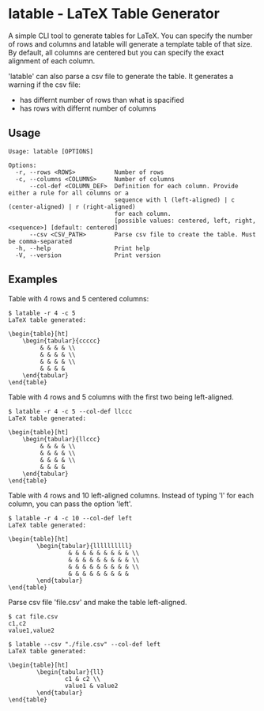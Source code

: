 # latable - LaTeX Table Generator

A simple CLI tool to generate tables for LaTeX. You can specify the number of rows
and columns and latable will generate a template table of that size. By default,
all columns are centered but you can specify the exact alignment of each column.

'latable' can also parse a csv file to generate the table. It generates a warning if
the csv file:

- has differnt number of  rows than what is spacified
- has rows with differnt number of columns

## Usage
```
Usage: latable [OPTIONS]

Options:
  -r, --rows <ROWS>           Number of rows
  -c, --columns <COLUMNS>     Number of columns
      --col-def <COLUMN_DEF>  Definition for each column. Provide either a rule for all columns or a
                              sequence with l (left-aligned) | c (center-aligned) | r (right-aligned)
                              for each column.
                              [possible values: centered, left, right, <sequence>] [default: centered]
      --csv <CSV_PATH>        Parse csv file to create the table. Must be comma-separated
  -h, --help                  Print help
  -V, --version               Print version
```

## Examples

Table with 4 rows and 5 centered columns:

```
$ latable -r 4 -c 5
LaTeX table generated:

\begin{table}[ht]
    \begin{tabular}{ccccc}
         & & & & \\
         & & & & \\
         & & & & \\
         & & & &
    \end{tabular}
\end{table}
```

Table with 4 rows and 5 columns with the first two being left-aligned.

```
$ latable -r 4 -c 5 --col-def llccc
LaTeX table generated:

\begin{table}[ht]
    \begin{tabular}{llccc}
         & & & & \\
         & & & & \\
         & & & & \\
         & & & &
    \end{tabular}
\end{table}

```

Table with 4 rows and 10 left-aligned columns. Instead of typing 'l'
for each column, you can pass the option 'left'.

```
$ latable -r 4 -c 10 --col-def left
LaTeX table generated:

\begin{table}[ht]
        \begin{tabular}{llllllllll}
                 & & & & & & & & & \\
                 & & & & & & & & & \\
                 & & & & & & & & & \\
                 & & & & & & & & &
        \end{tabular}
\end{table}
```

Parse csv file 'file.csv' and make the table left-aligned.

```
$ cat file.csv
c1,c2
value1,value2

$ latable --csv "./file.csv" --col-def left
LaTeX table generated:

\begin{table}[ht]
        \begin{tabular}{ll}
                c1 & c2 \\
                value1 & value2
        \end{tabular}
\end{table}
```
